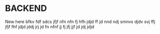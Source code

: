 # BACKEND
New here bfkv fdf  sdcs jfjf nfn nfn fj hfh jdjd
ff jd nnd ndj smnvs djdv svj ffj jfjf fhf jdjd jddj jrj jd fn nfnf jj fj jfj jjf jd jdj jdjd